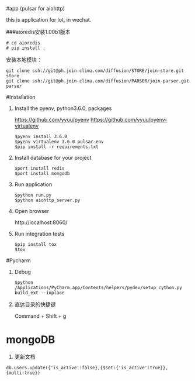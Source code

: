 #app (pulsar for aiohttp)

this is application for lot, in wechat.

###aioredis安装1.00b1版本
```
# cd aioredis
# pip install .
```

安装本地模块：
```
git clone ssh://git@ph.join-clima.com/diffusion/STORE/join-store.git store
git clone ssh://git@ph.join-clima.com/diffusion/PARSER/join-parser.git parser
```

#Installation

1. Install the pyenv, python3.6.0, packages

    https://github.com/yyuu/pyenv
    https://github.com/yyuu/pyenv-virtualenv

    ```
    $pyenv install 3.6.0
    $pyenv virtualenv 3.6.0 pulsar-env
    $pip install -r requirements.txt
    ```


2. Install database for your project
    ```
    $port install redis
    $port install mongodb
    ```

3. Run application
    ```
    $python run.py
    $python aiohttp_server.py
    ```

4. Open browser

    http://localhost:8060/

5. Run integration tests
    ```
    $pip install tox
    $tox
    ```


#Pycharm

1. Debug
    ```
    $python /Applications/PyCharm.app/Contents/helpers/pydev/setup_cython.py build_ext --inplace
    ```
2. 直达目录的快捷键

    Command + Shift + g
    
    
    
# mongoDB
1. 更新文档
```
db.users.update({'is_active':false},{$set:{'is_active':true}},{multi:true})
```
    